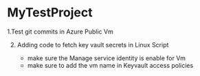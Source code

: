 # MyTestProject

1.Test git commits in Azure Public Vm

2. Adding code to fetch key vault secrets in Linux Script

	- make sure the Manage service identity is enable for Vm
	- make sure to add the vm name in Keyvault access policies
